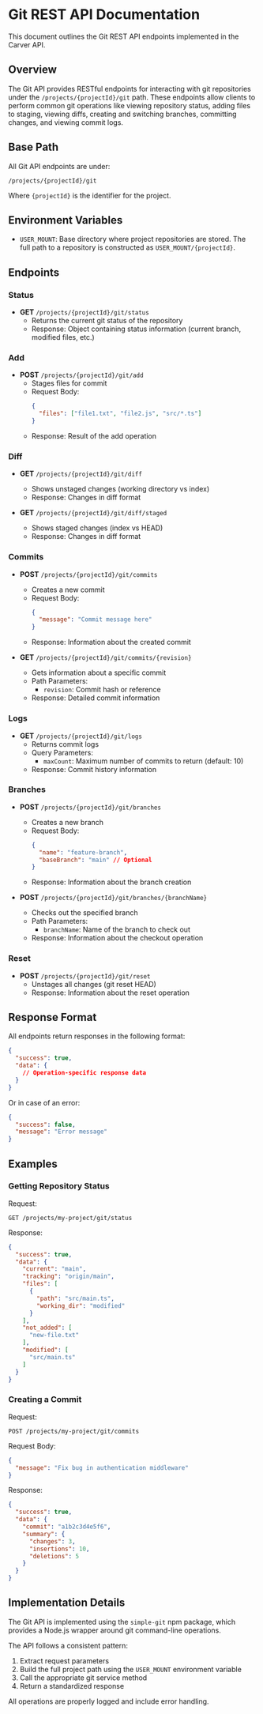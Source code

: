 # Git REST API Documentation

This document outlines the Git REST API endpoints implemented in the Carver API.

## Overview

The Git API provides RESTful endpoints for interacting with git repositories under the `/projects/{projectId}/git` path. These endpoints allow clients to perform common git operations like viewing repository status, adding files to staging, viewing diffs, creating and switching branches, committing changes, and viewing commit logs.

## Base Path

All Git API endpoints are under:

```
/projects/{projectId}/git
```

Where `{projectId}` is the identifier for the project.

## Environment Variables

- `USER_MOUNT`: Base directory where project repositories are stored. The full path to a repository is constructed as `USER_MOUNT/{projectId}`.

## Endpoints

### Status

- **GET** `/projects/{projectId}/git/status`
  - Returns the current git status of the repository
  - Response: Object containing status information (current branch, modified files, etc.)

### Add

- **POST** `/projects/{projectId}/git/add`
  - Stages files for commit
  - Request Body:
    ```json
    {
      "files": ["file1.txt", "file2.js", "src/*.ts"]
    }
    ```
  - Response: Result of the add operation

### Diff

- **GET** `/projects/{projectId}/git/diff`
  - Shows unstaged changes (working directory vs index)
  - Response: Changes in diff format

- **GET** `/projects/{projectId}/git/diff/staged`
  - Shows staged changes (index vs HEAD)
  - Response: Changes in diff format

### Commits

- **POST** `/projects/{projectId}/git/commits`
  - Creates a new commit
  - Request Body:
    ```json
    {
      "message": "Commit message here"
    }
    ```
  - Response: Information about the created commit

- **GET** `/projects/{projectId}/git/commits/{revision}`
  - Gets information about a specific commit
  - Path Parameters:
    - `revision`: Commit hash or reference
  - Response: Detailed commit information

### Logs

- **GET** `/projects/{projectId}/git/logs`
  - Returns commit logs
  - Query Parameters:
    - `maxCount`: Maximum number of commits to return (default: 10)
  - Response: Commit history information

### Branches

- **POST** `/projects/{projectId}/git/branches`
  - Creates a new branch
  - Request Body:
    ```json
    {
      "name": "feature-branch",
      "baseBranch": "main" // Optional
    }
    ```
  - Response: Information about the branch creation

- **POST** `/projects/{projectId}/git/branches/{branchName}`
  - Checks out the specified branch
  - Path Parameters:
    - `branchName`: Name of the branch to check out
  - Response: Information about the checkout operation

### Reset

- **POST** `/projects/{projectId}/git/reset`
  - Unstages all changes (git reset HEAD)
  - Response: Information about the reset operation

## Response Format

All endpoints return responses in the following format:

```json
{
  "success": true,
  "data": {
    // Operation-specific response data
  }
}
```

Or in case of an error:

```json
{
  "success": false,
  "message": "Error message"
}
```

## Examples

### Getting Repository Status

Request:
```
GET /projects/my-project/git/status
```

Response:
```json
{
  "success": true,
  "data": {
    "current": "main",
    "tracking": "origin/main",
    "files": [
      {
        "path": "src/main.ts",
        "working_dir": "modified"
      }
    ],
    "not_added": [
      "new-file.txt"
    ],
    "modified": [
      "src/main.ts"
    ]
  }
}
```

### Creating a Commit

Request:
```
POST /projects/my-project/git/commits
```

Request Body:
```json
{
  "message": "Fix bug in authentication middleware"
}
```

Response:
```json
{
  "success": true,
  "data": {
    "commit": "a1b2c3d4e5f6",
    "summary": {
      "changes": 3,
      "insertions": 10,
      "deletions": 5
    }
  }
}
```

## Implementation Details

The Git API is implemented using the `simple-git` npm package, which provides a Node.js wrapper around git command-line operations.

The API follows a consistent pattern:
1. Extract request parameters
2. Build the full project path using the `USER_MOUNT` environment variable
3. Call the appropriate git service method
4. Return a standardized response

All operations are properly logged and include error handling.